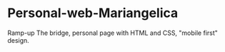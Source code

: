 # Personal-web-Mariangelica
Ramp-up The bridge, personal page with HTML and CSS, "mobile first" design.
